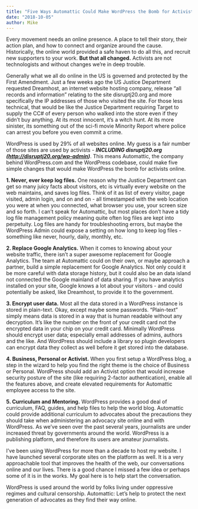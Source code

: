```yaml
---
title: "Five Ways Automattic Could Make WordPress the Bomb for Activists"
date: "2018-10-05"
author: Mike
---
```


Every movement needs an online presence. A place to tell their story, their action plan, and how to connect and organize around the cause. Historically, the online world provided a safe haven to do all this, and recruit new supporters to your work. **But that all changed.** Activists are not technologists and without changes we’re in deep trouble.

<!-- more -->

Generally what we all do online in the US is governed and protected by the First Amendment. Just a few weeks ago the US Justice Department requested Dreamhost, an internet website hosting company, release “all records and information” relating to the site disruptj20.org and more specifically the IP addresses of those who visited the site. For those less technical, that would be like the Justice Department requiring Target to supply the CC# of every person who walked into the store even if they didn’t buy anything. At its most innocent, it’s a witch hunt. At its more sinister, its something out of the sci-fi movie Minority Report where police can arrest you before you even commit a crime.

WordPress is used by 29% of all websites online. My guess is a fair number of those sites are used by activists - _**INCLUDING disruptj20.org (http://disruptj20.org/wp-admin)**_. This means Automattic, the company behind WordPress.com and the WordPress codebase, could make five simple changes that would make WordPress the bomb for activists online.

**1\. Never, ever keep log files.** One reason why the Justice Department can get so many juicy facts about visitors, etc is virtually every website on the web maintains, and saves log files. Think of it as list of every visitor, page visited, admin login, and on and on - all timestamped with the web location you were at when you connected, what browser you use, your screen size and so forth. I can’t speak for Automattic, but most places don’t have a tidy log file management policy meaning quite often log files are kept into perpetuity. Log files are handy for troubleshooting errors, but maybe the WordPress Admin could expose a setting on how long to keep log files - something like never, hourly, daily, monthly, etc.

**2\. Replace Google Analytics.** When it comes to knowing about your website traffic, there isn’t a super awesome replacement for Google Analytics. The team at Automattic could on their own, or maybe approach a partner, build a simple replacement for Google Analytics. Not only could it be more careful with data storage history, but it could also be an data island not connected the Google mainland of data sharing. If you have analytics installed on your site, Google knows a lot about your visitors - and could potentially be asked, like Dreamhost, to provide it to the government.

**3\. Encrypt user data.** Most all the data stored in a WordPress instance is stored in plain-text. Okay, except maybe some passwords. “Plain-text” simply means data is stored in a way that is human readable without any decryption. It’s like the number on the front of your credit card not the encrypted data in your chip on your credit card. Minimally WordPress should encrypt user data; especially email addresses of admins, authors and the like. And WordPress should include a library so plugin developers can encrypt data they collect as well before it get stored into the database.

**4\. Business, Personal or Activist.** When you first setup a WordPress blog, a step in the wizard to help you find the right theme is the choice of Business or Personal. WordPress should add an Activist option that would increase security posture of the site (like requiring 2-factor authentication), enable all the features above, and create elevated requirements for Automattic employee access to the site.

**5\. Curriculum and Mentoring.** WordPress provides a good deal of curriculum, FAQ, guides, and help files to help the world blog. Automattic could provide additional curriculum to advocates about the precautions they should take when administering an advocacy site online and with WordPress. As we’ve seen over the past several years, journalists are under increased threat by governments around the world. WordPress is a publishing platform, and therefore its users are amateur journalists.

I’ve been using WordPress for more than a decade to host my website. I have launched several corporate sites on the platform as well. It is a very approachable tool that improves the health of the web, our conversations online and our lives. There is a good chance I missed a few idea or perhaps some of it is in the works. My goal here is to help start the conversation.

WordPress is used around the world by folks living under oppressive regimes and cultural censorship. Automattic: Let’s help to protect the next generation of advocates as they find their way online.

